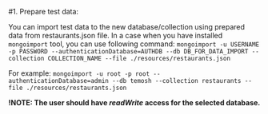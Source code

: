 #1. Prepare test data:

You can import test data to the new database/collection using prepared data from restaurants.json file.
In a case when you have installed `mongoimport` tool, you can use following command:
`mongoimport -u USERNAME -p PASSWORD --authenticationDatabase=AUTHDB --db DB_FOR_DATA_IMPORT --collection COLLECTION_NAME --file ./resources/restaurants.json`

For example:
`mongoimport -u root -p root --authenticationDatabase=admin --db temosh --collection restaurants --file ./resources/restaurants.json`

**!NOTE: The user should have *readWrite* access for the selected database.**
